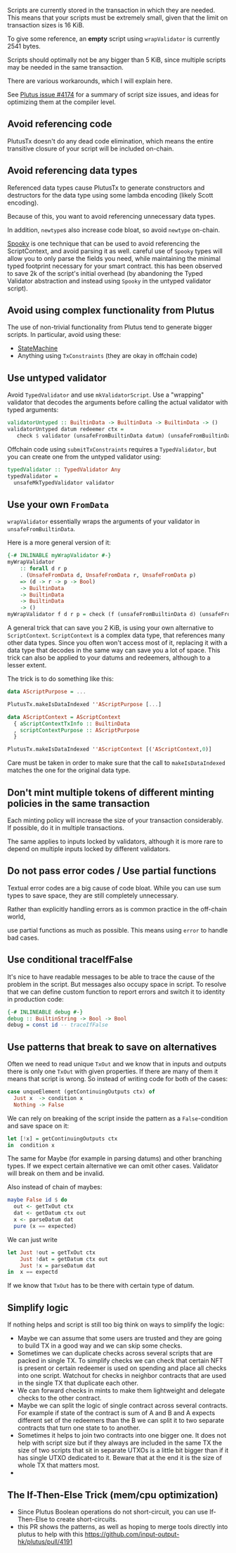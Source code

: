 Scripts are currently stored in the transaction in which they are needed. This means that your scripts must be extremely small, given that the limit on transaction sizes is 16 KiB.

To give some reference, an **empty** script using `wrapValidator` is currently 2541 bytes.

Scripts should optimally not be any bigger than 5 KiB, since multiple scripts may be needed in the same transaction.

There are various workarounds, which I will explain here.

See  [Plutus issue #4174](https://github.com/input-output-hk/plutus/issues/4174) for a summary of script size issues, and ideas for optimizing them at the compiler level.

## Avoid referencing code

PlutusTx doesn't do any dead code elimination, which means the entire transitive closure of your script will be included on-chain.

## Avoid referencing data types

Referenced data types cause PlutusTx to generate constructors and destructors for the data type using some lambda encoding (likely Scott encoding).

Because of this, you want to avoid referencing unnecessary data types.

In addition, `newtype`s also increase code bloat, so avoid `newtype` on-chain.

[Spooky](https://gitlab.com/fresheyeball/plutus-tx-spooky) is one technique that can be used to avoid referencing the ScriptContext, and avoid parsing it as well.
careful use of `Spooky` types will allow you to only parse the fields you need, while maintaining the minimal typed footprint necessary for your smart contract. this has been observed to save 2k of the script's initial overhead (by abandoning the Typed Validator abstraction and instead using `Spooky` in the untyped validator script).

## Avoid using complex functionality from Plutus

The use of non-trivial functionality from Plutus tend to generate bigger scripts. In particular, avoid using these:

- [StateMachine](https://github.com/input-output-hk/plutus-apps/issues/11)
- Anything using `TxConstraints` (they are okay in offchain code)

## Use untyped validator

Avoid `TypedValidator` and use `mkValidatorScript`. Use a "wrapping" validator that decodes the arguments before calling the actual validator with typed arguments:

```haskell
validatorUntyped :: BuiltinData -> BuiltinData -> BuiltinData -> ()
validatorUntyped datum redeemer ctx =
   check $ validator (unsafeFromBuiltinData datum) (unsafeFromBuiltinData redeemer) (unsafeFromBuiltinData ctx)
```

Offchain code using `submitTxConstraints` requires a `TypedValidator`, but you can create one from the untyped validator using:

```haskell
typedValidator :: TypedValidator Any
typedValidator =
  unsafeMkTypedValidator validator
```

## Use your own `FromData`

`wrapValidator` essentially wraps the arguments of your validator in `unsafeFromBuiltinData`.

Here is a more general version of it:

```haskell
{-# INLINABLE myWrapValidator #-}
myWrapValidator
    :: forall d r p
    . (UnsafeFromData d, UnsafeFromData r, UnsafeFromData p)
    => (d -> r -> p -> Bool)
    -> BuiltinData
    -> BuiltinData
    -> BuiltinData
    -> ()
myWrapValidator f d r p = check (f (unsafeFromBuiltinData d) (unsafeFromBuiltinData r) (unsafeFromBuiltinData p))
```

A general trick that can save you 2 KiB, is using your own alternative to `ScriptContext`. `ScriptContext` is a complex data type, that references many other data types. Since you often won't access most of it, replacing it with a data type that decodes in the same way can save you a lot of space. This trick can also be applied to your datums and redeemers, although to a lesser extent.

The trick is to do something like this:

```haskell
data AScriptPurpose = ...

PlutusTx.makeIsDataIndexed ''AScriptPurpose [...]

data AScriptContext = AScriptContext
  { aScriptContextTxInfo :: BuiltinData
  , scriptContextPurpose :: AScriptPurpose
  }

PlutusTx.makeIsDataIndexed ''AScriptContext [('AScriptContext,0)]
```

Care must be taken in order to make sure that the call to `makeIsDataIndexed` matches the one for the original data type.

## Don't mint multiple tokens of different minting policies in the same transaction

Each minting policy will increase the size of your transaction considerably. If possible, do it in multiple transactions.

The same applies to inputs locked by validators, although it is more rare to depend on multiple inputs locked by different validators.

## Do not pass error codes / Use partial functions

Textual error codes are a big cause of code bloat. While you can use sum types to save space, they are still completely unnecessary.

Rather than explicitly handling errors as is common practice in the off-chain world,

use partial functions as much as possible. This means using `error` to handle bad cases.

## Use conditional traceIfFalse

It's nice to have readable messages to be able to trace the cause of the problem in the script. But messages also occupy space in script. To resolve that we can define custom function to report errors and switch it to identity in production code:

```haskell
{-# INLINEABLE debug #-}
debug :: BuiltinString -> Bool -> Bool
debug = const id -- traceIfFalse
```

## Use patterns that break to save on alternatives

Often we need to read unique `TxOut` and we know that in inputs and outputs there is only one `TxOut`  with given properties. If there are many of them it means that script is wrong. So instead of writing code for both of the cases:

```haskell
case unqueElement (getContinuingOutputs ctx) of
  Just x  -> condition x
  Nothing -> False
```

We can rely on breaking of the script inside the pattern as a `False`-condition and save space on it:

```haskell
let [!x] = getContinuingOutputs ctx
in  condition x
```

The same for Maybe (for example in parsing datums) and other branching types. If we expect certain alternative we can omit other cases. Validator will break on them and be invalid.

Also instead of chain of maybes:

```haskell
maybe False id $ do
  out <- getTxOut ctx
  dat <- getDatum ctx out
  x <- parseDatum dat
  pure (x == expected)
```

We can just write

```haskell
let Just !out = getTxOut ctx
    Just !dat = getDatum ctx out
    Just !x = parseDatum dat
in  x == expectd
```

If we know that `TxOut` has to be there with certain type of datum.

## Simplify logic

If nothing helps and script is still too big think on ways to simplify the logic:

-  Maybe we can assume that some users are trusted and they are going to build TX in a good way and we can skip some checks. 
- Sometimes we can duplicate checks across several scripts that are packed in single TX. To simplify checks we can check that certain NFT is present or certain redeemer is used on spending and place all checks into one script. Watchout for checks in neighbor contracts that are used in the single TX that duplicate each other.
- We can forward checks in mints to make them lightweight and delegate checks to the other contract.
- Maybe we can split the logic of single contract across several contracts. For example if state of the contract is sum of A and B and A expects different set of the redeemers than the B we can split it to two separate contracts that turn one state to to another.
- Sometimes it helps to join two contracts into one bigger one. It does not help with script size but if they always are included in the same TX the size of two scripts that sit in separate UTXOs is a little bit bigger than if it has single UTXO dedicated to it. Beware that at the end it is the size of whole TX that matters most.
- 

## The If-Then-Else Trick (mem/cpu optimization)
- Since Plutus Boolean operations do not short-circuit, you can use If-Then-Else to create short-circuits.
- this PR shows the patterns, as well as hoping to merge tools directly into plutus to help with this https://github.com/input-output-hk/plutus/pull/4191
